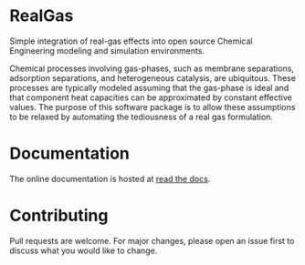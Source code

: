 RealGas
=======
Simple integration of real-gas effects into open source Chemical Engineering modeling and simulation environments.

Chemical processes involving gas-phases, such as membrane separations,
adsorption separations, and heterogeneous catalysis, are ubiquitous.
These processes are typically modeled assuming that the gas-phase
is ideal and that component heat capacities can be approximated
by constant effective values.
The purpose of this software package is to allow these assumptions
to be relaxed by automating the tediousness of a real gas formulation.

Documentation
=============
The online documentation is hosted at [read the docs](https://realgas.readthedocs.io/en/latest/).

Contributing
============
Pull requests are welcome. For major changes, please open an issue first to discuss what you would like to change.
